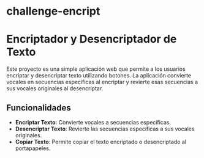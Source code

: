 # challenge-encript

# Encriptador y Desencriptador de Texto

Este proyecto es una simple aplicación web que permite a los usuarios encriptar y desencriptar texto utilizando botones. La aplicación convierte vocales en secuencias específicas al encriptar y revierte esas secuencias a sus vocales originales al desencriptar.

## Funcionalidades

- **Encriptar Texto**: Convierte vocales a secuencias específicas.
- **Desencriptar Texto**: Revierte las secuencias específicas a sus vocales originales.
- **Copiar Texto**: Permite copiar el texto encriptado o desencriptado al portapapeles.
